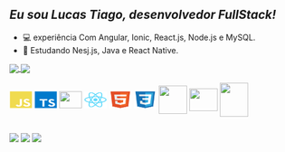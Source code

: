 ## *Eu sou Lucas Tiago, desenvolvedor FullStack!*


- 💻 experiência Com Angular, Ionic, React.js, Node.js e MySQL.
- 🌱 Estudando Nesj.js, Java e React Native.


<div>
<a href="https://github.com/Tiago-Lucas">
  <img height=200 align="center" src="https://github-readme-stats.vercel.app/api?username=Tiago-Lucas&show_icons=true&theme=dark" />
  <img height=200 align="center" src="https://github-readme-stats.vercel.app/api/top-langs?username=Tiago-Lucas&layout=compact&langs_count=8&card_width=320&theme=dark" />
  </a>
</div>

<div style="display: inline_block"><br>
  <img align="center"   height="30" width="40" src="https://raw.githubusercontent.com/devicons/devicon/master/icons/javascript/javascript-plain.svg">
  <img align="center"   height="30" width="40" src="https://raw.githubusercontent.com/devicons/devicon/master/icons/typescript/typescript-plain.svg">
  <img align="center"   height="30" width="40" src="https://cdn.jsdelivr.net/gh/devicons/devicon@latest/icons/angularjs/angularjs-original.svg" />         
  <img align="center"   height="30" width="40" src="https://raw.githubusercontent.com/devicons/devicon/master/icons/react/react-original.svg">
  <img align="center"   height="30" width="40" src="https://raw.githubusercontent.com/devicons/devicon/master/icons/html5/html5-original.svg">
  <img align="center"   height="30" width="40" src="https://raw.githubusercontent.com/devicons/devicon/master/icons/css3/css3-original.svg">
  <img align="center"   height="50" width="50" src="https://cdn.jsdelivr.net/gh/devicons/devicon@latest/icons/nodejs/nodejs-original-wordmark.svg" />
  <img align="center"   height="40" width="50" src="https://cdn.jsdelivr.net/gh/devicons/devicon@latest/icons/nestjs/nestjs-original.svg" />    
  <img align="center"   height="60" width="50" src="https://cdn.jsdelivr.net/gh/devicons/devicon@latest/icons/java/java-original-wordmark.svg" />
          
</div>
  
  ##
 
<div> 
  <a href="https://www.instagram.com/lucastiiago/" target="_blank"><img src="https://img.shields.io/badge/-Instagram-%23E4405F?style=for-the-badge&logo=instagram&logoColor=white" target="_blank"></a>
  <a href = "mailto:lucastiago45@gmail.com"><img src="https://img.shields.io/badge/-Gmail-%23333?style=for-the-badge&logo=gmail&logoColor=white" target="_blank"></a>
  <a href="https://www.linkedin.com/in/lucas-tiago-da-silva-089364197/" target="_blank"><img src="https://img.shields.io/badge/-LinkedIn-%230077B5?style=for-the-badge&logo=linkedin&logoColor=white" target="_blank"></a> 
  
</div>
